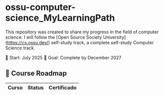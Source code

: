 # ossu-computer-science_MyLearningPath
This repository was created to share my progress in the field of computer science.
I will follow the [Open Source Society University] (https://cs.ossu.dev/) self-study track, a complete self-study Computer Science track.

📅 Start: July 2025
🎯 Goal: Complete by December 2027


## 📘 Course Roadmap
| Curso                                                       | Status       | Certificado |
|-------------------------------------------------------------|--------------|-------------|

